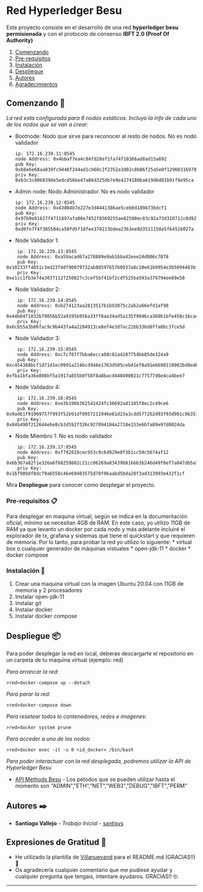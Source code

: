 # Red Hyperledger Besu

Este proyecto consiste en el desarrollo de una red **hyperledger besu** **permisionada** y con el protocolo de consenso **IBFT 2.0 (Proof Of Authority)**

1. [Comenzando](#comenzando-)
2. [Pre-requisitos](#pre-requisitos-)
3. [Instalación](#instalación-)
4. [Despliegue](#despliegue-)
5. [Autores](#autores-)
6. [Agradecimientos](#agradecimientos-)

## Comenzando 🚀

*La red esta configurada para 6 nodos estáticos. Incluyo la info de cada uno de los nodos que se van a crear:*

* Bootnode: Nodo que sirve para reconocer al resto de nodos. No es nodo validador

	```
	ip: 172.16.239.11:8545
	node Address: 0x4bbaf7ea4c84fd28ef1fa74f10366ad8ad15a692
	pub Key: 0xb8e6e68aa839fc9448f244ad1cb68c2f2352a3d02c8b86f25a5e0f1296031697834be3dd32647a315cfcfd8bfbb9e9fc79811cfd791abf699ef18f5c688e1ae3
	priv Key: 0xb3c3c806839de5edcd56be47a86d325db7e9e4274180ba619d6d81b91f9e95ca
	```
	
* Admin node: Nodo Administrador. No es nodo validador
	```
	ip: 172.16.239.12:8545
	node Address: 0x43804b7e227e3d4441386ae5ceb0d189b73bdcf1
	pub Key: 0x97b9e81627f4711897afa08e7452f8569255ae82590ec83c92a73d310712c0d92c23661a58e1fc7144ab82c90020420989ffe3b3024c12c0b7f4373fb8bdae61
	priv Key: 0xd0fe7f4f305504ca50fd5f10fee370213bdea2363ee8d3511150a5f6451b027a
	```

* Node Validador 1:
```
	ip: 172.16.239.13:8545
	node Address: 0xa59acad67a278889e9ab16ba42eee24d006c7078
	pub Key: 0x10233ff4851c3ed23f4df90079732ab88597657b0937a8c10e61b8954e3b5094463bf3261fdc1ff518eb53c5e095b94a0353184007838df2158bccc0906017c0
	priv Key: 0xe1cc1fb3e74a30371127250027c3cef5bf41bf2cdf525ba593a379794ee69e50
```	
* Node Validador 2:
```
	ip: 172.16.239.14:8545
	node Address: 0xb274123aa2813517b1b93075c2ab2a66efd1af98
	pub Key: 0x44b8471832b79856b52a9195b956a33ff8aa34ad5a135f9046ca360b1bfe458c16ca4612f0967184ae70624b2808bb59e4bb6db5b168c3ab36de167ed826b14b
	priv Key: 0x6cb55a3b06fac9c9b4437a4a2204913ce8ef4e3d7ac22bb336d8ffa8bc3fce5d
```	
* Node Validador 3:
```
	ip: 172.16.239.15:8545
	node Address: 0xc7c787f7bba6ecca08c81a4287754bb85de324a9
	pub Key: 0xc454388bcf1d71d1ec0991a214bcd946e1763d505cebd1ef8a91e6698118982bd0ed6f343aec3c7ef8dee75371b7013bcd6743635697e0923da912a7d305cdcf
	priv Key: 0xfba1bfa36e898bf5a1917a855b0f58f8a8bacd448498021c77577d6e4ca4bee7
```
* Node Validador 4:
```
	ip: 172.16.239.16:8545
	node Address: 0xe3b196b362542424fc36692ad1105f8ec2c49ce6
	pub Key: 0x9ad61f91909757f993f52b91df0957211946e61d23a3cdd577262d93f93d901c9b351327f2c27c8901b695cd0ec88c24f91008a078760b31712a497c64004a24
	priv Key: 0x84b490f212644ebe8cb3d592f326c927094184a2718e153e6bfa89e97d0024da
```	
* Node Miembro 1: No es nodo validador
```
	ip: 172.16.239.17:8545
	node Address: 0xf792828cec953c9c6d929e0f3b1cc59c5674af12
	pub Key: 0x6b367a82f1e326a6f68259802c21cc06269a8343988166b3b246d49f0ef7a047db5a7603aa703ad3ff8f0812989e697200f9d986c11dd1182cb1b8b78d935c69
	priv Key: 0x16f989df8dc79a6558c46e69483575d78f06aabd5bda28f3ad313993e432f1cf
```
Mira **Despliegue** para conocer como desplegar el proyecto.


### Pre-requisitos 📋

Para desplegar en maquina virtual, según se indica en la documentación oficial, mínimo se necesitan 4GB de RAM. En este caso, yo utilizo 11GB de RAM ya que levanto un docker por cada nodo y más adelante incluiré el explorador de tx, grafana y sistemas que tiene el quickstart y que requieren de memoria. Por lo tanto, para probar la red yo utilizo lo siguiente:
	* virtual box o cualquier generador de máquinas vistuales
	* open-jdk-11
	* docker
	* docker compose


### Instalación 🔧

1. Crear una maquina virtual con la imagen Ubuntu 20.04 con 11GB de memoria y 2 procesadores
1. Instalar open-jdk-11
1. Instalar git
1. Instalar docker
1. Instalar docker compose


## Despliegue 📦

Para poder desplegar la red en local, deberas descargarte el repositorio en un carpeta de tu maquina virtual (ejemplo: red)

_Para arrancar la red:_

```
>red>docker-compose up --detach
```

_Para parar la red:_

```
>red>docker-compose down
```

_Para resetear todos lo contenedores, redes e imagenes:_

```
>red>docker system prune
```
_Para acceder a uno de los nodos:_

```
>red>docker exec -it -u 0 <id_docker> /bin/bash
```
_Para poder interactuar con la red desplegada, podremos utilizar la API de Hyperledger Besu_

* [API Methods Besu](https://besu.hyperledger.org/en/stable/Reference/API-Methods/) - Los pétodos que se pueden utilizar hasta el momento son "ADMIN","ETH","NET","WEB3","DEBUG","IBFT","PERM"


## Autores ✒️

* **Santiago Vallejo** - *Trabajo Inicial* - [santisvs](https://github.com/santisvs)

## Expresiones de Gratitud 🎁

* He utilizado la plantilla de [Villanuevand](https://github.com/Villanuevand) para el README.md (GRACIAS!!) 📢
* Os agradecería cualquier comentario que me pudiese ayudar y cualquier pregunta que tengais, intentare ayudaros. GRACIAS!! 🤓.



---